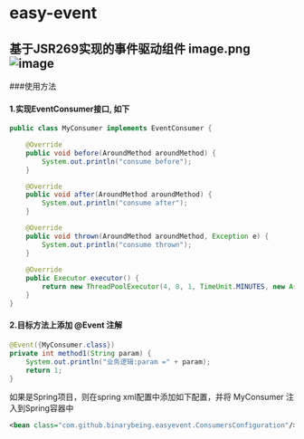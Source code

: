 # easy-event
基于JSR269实现的事件驱动组件
image.png![image](https://user-images.githubusercontent.com/79463662/116644930-3d6b3200-a9a7-11eb-9c23-74d4a2dfb2fb.png)
---
###使用方法
#### 1.实现EventConsumer接口, 如下
```java
public class MyConsumer implements EventConsumer {

    @Override
    public void before(AroundMethod aroundMethod) {
        System.out.println("consume before");
    }

    @Override
    public void after(AroundMethod aroundMethod) {
        System.out.println("consume after");
    }

    @Override
    public void thrown(AroundMethod aroundMethod, Exception e) {
        System.out.println("consume thrown");
    }
    
    @Override
    public Executor executor() {
        return new ThreadPoolExecutor(4, 8, 1, TimeUnit.MINUTES, new ArrayBlockingQueue<>(100));
    }
}
```

#### 2.目标方法上添加 @Event 注解
```java
@Event({MyConsumer.class})
private int method1(String param) {
    System.out.println("业务逻辑:param =" + param);
    return 1;
}
```

如果是Spring项目，则在spring xml配置中添加如下配置，并将 MyConsumer 注入到Spring容器中
```xml
<bean class="com.github.binarybeing.easyevent.ConsumersConfiguration"/>
```
